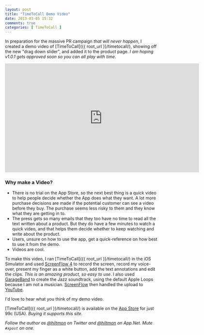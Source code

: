 ```yaml
---
layout: post
title: "TimeToCall Demo Video"
date: 2013-03-05 15:32
comments: true
categories: [ TimeToCall ]
---
```


In preparation for the massive PR campaign *that will never happen*, I created a demo video of [TimeToCall]({{ root_url }}/timetocall/), showing off the new "drag down slider", and added it to the product page. *I am hoping v1.0.1 gets approved soon so you can all play with time.*

<iframe width="640" height="360" src="http://www.youtube.com/embed/84EvUGKoTyQ?rel=0" frameborder="0" allowfullscreen></iframe>

### Why make a Video?

* There is no trial on the App Store, so the next best thing is a quick video to help people decide whether the App does what they want. A lot more purchase decisions are made if the potential customer can see a video before they buy. The purchase seems less risky to them and they know what they are getting in to.
* The press gets so many emails that they too have no time to read all the text written about a product. But they do have a few minutes to watch a quick video, and that helps them decide whether to keep watching and write about the product.
* Users, unsure on how to use the app, get a quick-reference on how best to use it from the demo.
* Videos are cool.

To make this video, I ran [TimeToCall]({{ root_url }}/timetocall/) in the iOS Simulator and used [ScreenFlow 4](https://itunes.apple.com/us/app/screenflow-4/id573279886?mt=12&uo=4&at=10l894) to record the screen, record my voice-over, present my finger as a white button, add the text annotations and edit the clips. *This is an amazing product, so easy to use*. I also used [GarageBand](https://itunes.apple.com/us/app/garageband/id408980954?mt=12&uo=4&at=10l894) to create the Jazz soundtrack, using the default Apple Loops because I am not a musician. [ScreenFlow](https://itunes.apple.com/us/app/screenflow-4/id573279886?mt=12&uo=4&at=10l894)  then handled the upload to [YouTube](https://www.youtube.com/watch?v=84EvUGKoTyQ).

I'd love to hear what you think of my demo video.

[TimeToCall]({{ root_url }}/timetocall/) is available on the [App Store](https://itunes.apple.com/us/app/timetocall/id596429979?ls=1&mt=8) for just 99c (USA). *Buying it supports this site.*

*Follow the author as [@hiltmon](http://twitter.com/hiltmon) on Twitter and [@hiltmon](http://alpha.app.net/hiltmon) on App.Net. Mute `#xpost` on one.*
